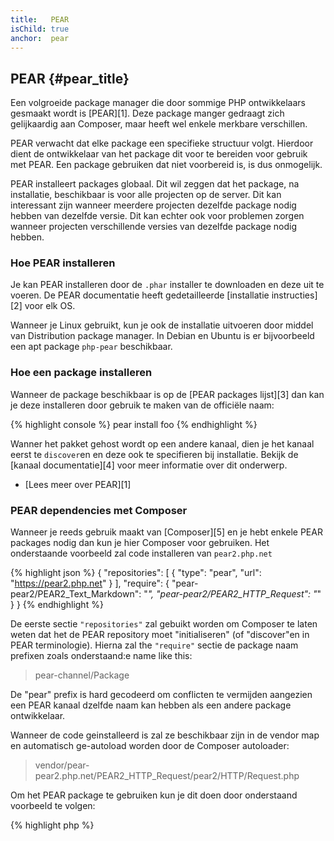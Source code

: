 ```yaml
---
title:   PEAR
isChild: true
anchor:  pear
---
```


## PEAR {#pear_title}

Een volgroeide package manager die door sommige PHP ontwikkelaars gesmaakt wordt is [PEAR][1].
Deze package manger gedraagt zich gelijkaardig aan Composer, maar heeft wel enkele merkbare verschillen.

PEAR verwacht dat elke package een specifieke structuur volgt. Hierdoor dient de ontwikkelaar 
van het package dit voor te bereiden voor gebruik met PEAR.
Een package gebruiken dat niet voorbereid is, is dus onmogelijk.

PEAR installeert packages globaal. Dit wil zeggen dat het package, na installatie, beschikbaar is
voor alle projecten op de server.
Dit kan interessant zijn wanneer meerdere projecten dezelfde package nodig hebben van dezelfde versie. Dit kan echter ook voor problemen zorgen wanneer projecten verschillende versies van dezelfde package nodig hebben.

### Hoe PEAR installeren

Je kan PEAR installeren door de `.phar` installer te downloaden en deze uit te voeren.
De PEAR documentatie heeft gedetailleerde [installatie instructies][2] voor elk OS.

Wanneer je Linux gebruikt, kun je ook de installatie uitvoeren door middel van Distribution package manager. In Debian en Ubuntu is er bijvoorbeeld een apt package `php-pear` beschikbaar.

### Hoe een package installeren

Wanneer de package beschikbaar is op de [PEAR packages lijst][3] dan kan je deze installeren door gebruik te maken van de officiële naam:

{% highlight console %}
pear install foo
{% endhighlight %}

Wanner het pakket gehost wordt op een andere kanaal, dien je het kanaal eerst te `discover`en en deze ook te specifieren bij installatie.
Bekijk de [kanaal documentatie][4] voor meer informatie over dit onderwerp.

* [Lees meer over PEAR][1]

### PEAR dependencies met Composer

Wanneer je reeds gebruik maakt van [Composer][5] en je hebt enkele PEAR packages nodig dan kun je hier Composer voor gebruiken.
Het onderstaande voorbeeld zal code installeren van `pear2.php.net`

{% highlight json %}
{
    "repositories": [
        {
            "type": "pear",
            "url": "https://pear2.php.net"
        }
    ],
    "require": {
        "pear-pear2/PEAR2_Text_Markdown": "*",
        "pear-pear2/PEAR2_HTTP_Request": "*"
    }
}
{% endhighlight %}

De eerste sectie `"repositories"` zal gebuikt worden om Composer te laten weten dat het de PEAR repository moet "initialiseren" (of "discover"en in PEAR terminologie).
Hierna zal the `"require"` sectie de package naam prefixen zoals onderstaand:e name like this:

> pear-channel/Package

De "pear" prefix is hard gecodeerd om conflicten te vermijden aangezien een PEAR kanaal dzelfde naam kan hebben als een andere package ontwikkelaar.

Wanneer de code geinstalleerd is zal ze beschikbaar zijn in de vendor map en automatisch ge-autoload worden door de Composer autoloader:

> vendor/pear-pear2.php.net/PEAR2_HTTP_Request/pear2/HTTP/Request.php

Om het PEAR package te gebruiken kun je dit doen door onderstaand voorbeeld te volgen:

{% highlight php %}
<?php
$request = new pear2\HTTP\Request();
{% endhighlight %}

* [Lees meer over PEAR in combinatie met Composer][6]


[1]: https://pear.php.net/
[2]: https://pear.php.net/manual/installation.getting.php
[3]: https://pear.php.net/packages.php
[4]: https://pear.php.net/manual/guide.users.commandline.channels.php
[5]: /#composer_and_packagist
[6]: https://getcomposer.org/doc/05-repositories.md#pear

